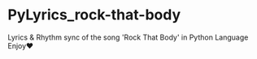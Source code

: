 # PyLyrics_rock-that-body
Lyrics &amp; Rhythm sync of the song 'Rock That Body' in Python Language
Enjoy❤️
